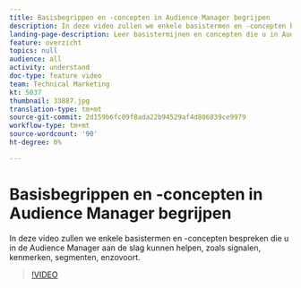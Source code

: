 ```yaml
---
title: Basisbegrippen en -concepten in Audience Manager begrijpen
description: In deze video zullen we enkele basistermen en -concepten bespreken die u in de Audience Manager aan de slag kunnen helpen, zoals signalen, kenmerken, segmenten, enzovoort.
landing-page-description: Leer basistermijnen en concepten die u in Audience Manager, met inbegrip van signalen, eigenschappen, segmenten, en meer zullen beginnen.
feature: overzicht
topics: null
audience: all
activity: understand
doc-type: feature video
team: Technical Marketing
kt: 5037
thumbnail: 33887.jpg
translation-type: tm+mt
source-git-commit: 2d159b6fc09f8ada22b94529af4d806839ce9979
workflow-type: tm+mt
source-wordcount: '90'
ht-degree: 0%

---
```



# Basisbegrippen en -concepten in Audience Manager begrijpen

In deze video zullen we enkele basistermen en -concepten bespreken die u in de Audience Manager aan de slag kunnen helpen, zoals signalen, kenmerken, segmenten, enzovoort.

>[!VIDEO](https://video.tv.adobe.com/v/33887/?quality=12)
